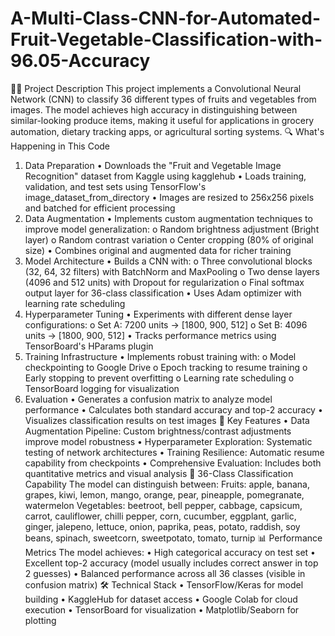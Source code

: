 # A-Multi-Class-CNN-for-Automated-Fruit-Vegetable-Classification-with-96.05-Accuracy
🍎🥦 Project Description
This project implements a Convolutional Neural Network (CNN) to classify 36 different types of fruits and vegetables from images. The model achieves high accuracy in distinguishing between similar-looking produce items, making it useful for applications in grocery automation, dietary tracking apps, or agricultural sorting systems.
🔍 What's Happening in This Code
1. Data Preparation
•	Downloads the "Fruit and Vegetable Image Recognition" dataset from Kaggle using kagglehub
•	Loads training, validation, and test sets using TensorFlow's image_dataset_from_directory
•	Images are resized to 256x256 pixels and batched for efficient processing
2. Data Augmentation
•	Implements custom augmentation techniques to improve model generalization:
o	Random brightness adjustment (Bright layer)
o	Random contrast variation
o	Center cropping (80% of original size)
•	Combines original and augmented data for richer training
3. Model Architecture
•	Builds a CNN with:
o	Three convolutional blocks (32, 64, 32 filters) with BatchNorm and MaxPooling
o	Two dense layers (4096 and 512 units) with Dropout for regularization
o	Final softmax output layer for 36-class classification
•	Uses Adam optimizer with learning rate scheduling
4. Hyperparameter Tuning
•	Experiments with different dense layer configurations:
o	Set A: 7200 units → [1800, 900, 512]
o	Set B: 4096 units → [1800, 900, 512]
•	Tracks performance metrics using TensorBoard's HParams plugin
5. Training Infrastructure
•	Implements robust training with:
o	Model checkpointing to Google Drive
o	Epoch tracking to resume training
o	Early stopping to prevent overfitting
o	Learning rate scheduling
o	TensorBoard logging for visualization
6. Evaluation
•	Generates a confusion matrix to analyze model performance
•	Calculates both standard accuracy and top-2 accuracy
•	Visualizes classification results on test images
🌟 Key Features
•	Data Augmentation Pipeline: Custom brightness/contrast adjustments improve model robustness
•	Hyperparameter Exploration: Systematic testing of network architectures
•	Training Resilience: Automatic resume capability from checkpoints
•	Comprehensive Evaluation: Includes both quantitative metrics and visual analysis
🍏 36-Class Classification Capability
The model can distinguish between:
Fruits: apple, banana, grapes, kiwi, lemon, mango, orange, pear, pineapple, pomegranate, watermelon
Vegetables: beetroot, bell pepper, cabbage, capsicum, carrot, cauliflower, chilli pepper, corn, cucumber, eggplant, garlic, ginger, jalepeno, lettuce, onion, paprika, peas, potato, raddish, soy beans, spinach, sweetcorn, sweetpotato, tomato, turnip
📊 Performance Metrics
The model achieves:
•	High categorical accuracy on test set
•	Excellent top-2 accuracy (model usually includes correct answer in top 2 guesses)
•	Balanced performance across all 36 classes (visible in confusion matrix)
🛠️ Technical Stack
•	TensorFlow/Keras for model building
•	KaggleHub for dataset access
•	Google Colab for cloud execution
•	TensorBoard for visualization
•	Matplotlib/Seaborn for plotting

